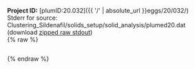 **Project ID:** [plumID:20.032]({{ '/' | absolute_url }}eggs/20/032/)  
Stderr for source:  Clustering_Sildenafil/solids_setup/solid_analysis/plumed20.dat   
(download [zipped raw stdout](plumed20.dat.plumed.stdout.txt.zip))  
{% raw %}
<pre>
</pre>
{% endraw %}
